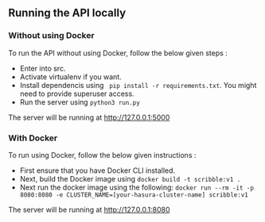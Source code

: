 
## Running the API locally

### Without using Docker

To run the API without using Docker, follow the below given steps :
- Enter into src.
- Activate virtualenv if you want.
- Install dependencis using ``` pip install -r requirements.txt```. You might need to provide superuser access.
- Run the server using ``` python3 run.py ```

The server will be running at http://127.0.0.1:5000

### With Docker

To run using Docker, follow the below given instructions :
- First ensure that you have Docker CLI installed.
- Next, build the Docker image using ```docker build -t scribble:v1 . ```
- Next run the docker image using the following: 
  ``` docker run --rm -it -p 8080:8080 -e CLUSTER_NAME=[your-hasura-cluster-name] scribble:v1 ```

The server will be running at http://127.0.0.1:8080
